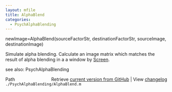 ```yaml
---
layout: mfile
title: AlphaBlend
categories:
  - PsychAlphaBlending
---
```


newImage=AlphaBlend\(sourceFactorStr, destinationFactorStr, sourceImage, destinationImage\)

Simulate alpha blending.  Calculate an image matrix which matches the
result of alpha blending in a a window by [Screen](/docs/Screen).

see also: PsychAlphaBlending


<div class="code_header" style="text-align:right;">
  <span style="float:left;">Path&nbsp;&nbsp;</span> <span class="counter">Retrieve <a href=
  "https://raw.github.com/Psychtoolbox-3/Psychtoolbox-3/beta/./PsychAlphaBlending/AlphaBlend.m">current version from GitHub</a> | View <a href=
  "https://github.com/Psychtoolbox-3/Psychtoolbox-3/commits/beta/./PsychAlphaBlending/AlphaBlend.m">changelog</a></span>
</div>
<div class="code">
  <code>./PsychAlphaBlending/AlphaBlend.m</code>
</div>
